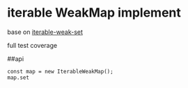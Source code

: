 # iterable WeakMap implement

base on [iterable-weak-set](https://github.com/ljx0517/iterable-weak-set)

full test coverage

##api
```
const map = new IterableWeakMap();
map.set
```
